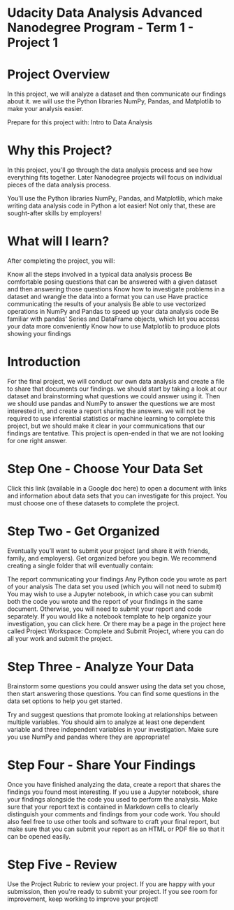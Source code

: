 # Udacity Data Analysis Advanced Nanodegree Program - Term 1 - Project 1

# Project Overview
In this project, we will analyze a dataset and then communicate our findings about it. we will use the Python libraries NumPy, Pandas, and Matplotlib to make your analysis easier.

Prepare for this project with: Intro to Data Analysis

# Why this Project?
In this project, you'll go through the data analysis process and see how everything fits together. Later Nanodegree projects will focus on individual pieces of the data analysis process.

You'll use the Python libraries NumPy, Pandas, and Matplotlib, which make writing data analysis code in Python a lot easier! Not only that, these are sought-after skills by employers!

# What will I learn?
After completing the project, you will:

Know all the steps involved in a typical data analysis process
Be comfortable posing questions that can be answered with a given dataset and then answering those questions
Know how to investigate problems in a dataset and wrangle the data into a format you can use
Have practice communicating the results of your analysis
Be able to use vectorized operations in NumPy and Pandas to speed up your data analysis code
Be familiar with pandas' Series and DataFrame objects, which let you access your data more conveniently
Know how to use Matplotlib to produce plots showing your findings



# Introduction

For the final project, we will conduct our own data analysis and create a file to share that documents our findings. we should start by taking a look at our dataset and brainstorming what questions we could answer using it. Then we should use pandas and NumPy to answer the questions we are most interested in, and create a report sharing the answers. we will not be required to use inferential statistics or machine learning to complete this project, but we should make it clear in your communications that our findings are tentative. This project is open-ended in that we are not looking for one right answer.

# Step One - Choose Your Data Set
Click this link (available in a Google doc here) to open a document with links and information about data sets that you can investigate for this project. You must choose one of these datasets to complete the project.

# Step Two - Get Organized
Eventually you’ll want to submit your project (and share it with friends, family, and employers). Get organized before you begin. We recommend creating a single folder that will eventually contain:

The report communicating your findings
Any Python code you wrote as part of your analysis
The data set you used (which you will not need to submit)
You may wish to use a Jupyter notebook, in which case you can submit both the code you wrote and the report of your findings in the same document. Otherwise, you will need to submit your report and code separately. If you would like a notebook template to help organize your investigation, you can click here. Or there may be a page in the project here called Project Workspace: Complete and Submit Project, where you can do all your work and submit the project.

# Step Three - Analyze Your Data
Brainstorm some questions you could answer using the data set you chose, then start answering those questions. You can find some questions in the data set options to help you get started.

Try and suggest questions that promote looking at relationships between multiple variables. You should aim to analyze at least one dependent variable and three independent variables in your investigation. Make sure you use NumPy and pandas where they are appropriate!

# Step Four - Share Your Findings
Once you have finished analyzing the data, create a report that shares the findings you found most interesting. If you use a Jupyter notebook, share your findings alongside the code you used to perform the analysis. Make sure that your report text is contained in Markdown cells to clearly distinguish your comments and findings from your code work. You should also feel free to use other tools and software to craft your final report, but make sure that you can submit your report as an HTML or PDF file so that it can be opened easily.

# Step Five - Review
Use the Project Rubric to review your project. If you are happy with your submission, then you're ready to submit your project. If you see room for improvement, keep working to improve your project!
